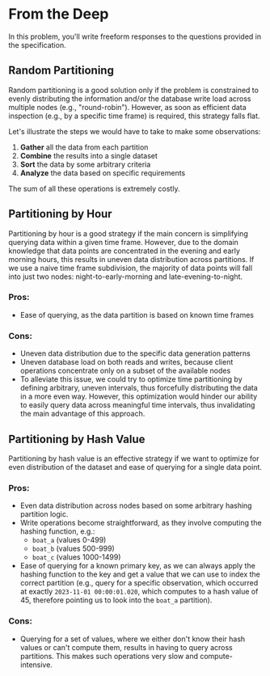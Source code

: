 # From the Deep

In this problem, you'll write freeform responses to the questions provided in the specification.

## Random Partitioning

Random partitioning is a good solution only if the problem is constrained to evenly distributing the information and/or
the database write load across multiple nodes (e.g., "round-robin").
However, as soon as efficient data inspection (e.g., by a specific time frame) is required, this strategy falls flat.

Let's illustrate the steps we would have to take to make some observations:

1. **Gather** all the data from each partition
2. **Combine** the results into a single dataset
3. **Sort** the data by some arbitrary criteria
4. **Analyze** the data based on specific requirements

The sum of all these operations is extremely costly.

## Partitioning by Hour

Partitioning by hour is a good strategy if the main concern is simplifying querying data within a given time frame.
However, due to the domain knowledge that data points are concentrated in the evening and early morning hours, this
results in uneven data distribution across partitions. If we use a naive time frame subdivision, the majority of data
points will fall into just two nodes: night-to-early-morning and late-evening-to-night.

### Pros:

- Ease of querying, as the data partition is based on known time frames

### Cons:

- Uneven data distribution due to the specific data generation patterns
- Uneven database load on both reads and writes, because client operations concentrate only on a subset of the available
  nodes
- To alleviate this issue, we could try to optimize time partitioning by defining arbitrary, uneven intervals, thus
  forcefully distributing the data in a more even way. However, this optimization would hinder our ability to easily
  query data across meaningful time intervals, thus invalidating the main advantage of this approach.

## Partitioning by Hash Value

Partitioning by hash value is an effective strategy if we want to optimize for even distribution of the dataset and ease
of querying for a single data point.

### Pros:

- Even data distribution across nodes based on some arbitrary hashing partition logic.
- Write operations become straightforward, as they involve computing the hashing function, e.g.:
  - `boat_a` (values 0-499)
  - `boat_b` (values 500-999)
  - `boat_c` (values 1000-1499)
- Ease of querying for a known primary key, as we can always apply the hashing function to the key and get a value that
  we can use to index the correct partition (e.g., query for a specific observation, which occurred at exactly
  `2023-11-01 00:00:01.020`, which computes to a hash value of 45, therefore pointing us to look into the `boat_a`
  partition).

### Cons:

- Querying for a set of values, where we either don't know their hash values or can't compute them, results in having to
  query across partitions. This makes such operations very slow and compute-intensive.
